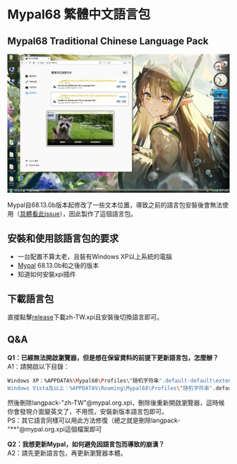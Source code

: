 # Mypal68 繁體中文語言包

## Mypal68 Traditional Chinese Language Pack

[![preview_zh-TW(Pixiv id:108396628)](./helpbook/preview_zh-TW.JPG)](https://www.pixiv.net/artworks/108396628)

Mypal自68.13.0b版本起修改了一些文本位置，導致之前的語言包安裝後會無法使用（[具體看此issue](https://github.com/Feodor2/Mypal68/issues/203)），因此製作了這個語言包。

## 安裝和使用該語言包的要求
* 一台配置不算太老，且裝有Windows XP以上系統的電腦
* [Mypal](https://github.com/Feodor2/Mypal68/releases/latest) 68.13.0b和之後的版本
* 知道如何安裝xpi插件

## 下載語言包
直接點擊[release](https://github.com/shawnpxtl/Mypal68-chinese-xpi/releases/latest)下載zh-TW.xpi且安裝後切換語言即可。

## Q&A
**Q1：已經無法開啟瀏覽器，但是想在保留資料的前提下更新語言包，怎麼辦？**  
A1：請開啟以下目錄：
   ```bash
   Windows XP：%APPDATA%\Mypal68\Profiles\"随机字符串".default-default\extensions
   Windows Vista及以上：%APPDATA%\Roaming\Mypal68\Profiles\"随机字符串".default-default\extensions
   ```
然後刪除langpack-"zh-TW"@mypal.org.xpi，刪除後重新開啟瀏覽器，這時候你會發現介面變英文了，不用慌，安裝新版本語言包即可。  
PS：其它語言同樣可以用此方法修復（總之就是刪除langpack-"**"@mypal.org.xpi這個檔案即可

**Q2：我想更新Mypal，如何避免因語言包而導致的崩潰？**  
A2：請先更新語言包，再更新瀏覽器本體。
